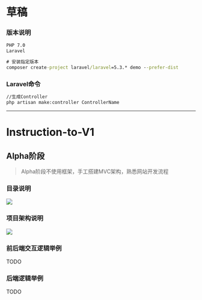 # 草稿

### 版本说明

```cmd
PHP 7.0
Laravel 

```



```cmd
# 安装指定版本
composer create-project laravel/laravel=5.3.* demo --prefer-dist

```



### Laravel命令

```cmd
//生成Controller
php artisan make:controller ControllerName

```



---

# Instruction-to-V1

## Alpha阶段

> Alpha阶段不使用框架，手工搭建MVC架构，熟悉网站开发流程

### 目录说明

![](https://github.com/mio4/V1-Bug/blob/feature-Mio-v0.1/bbs/imgs/1.png)

### 项目架构说明

![](https://github.com/mio4/V1-Bug/blob/feature-Mio-v0.1/bbs/imgs/2.png)

### 前后端交互逻辑举例

TODO

### 后端逻辑举例

TODO





